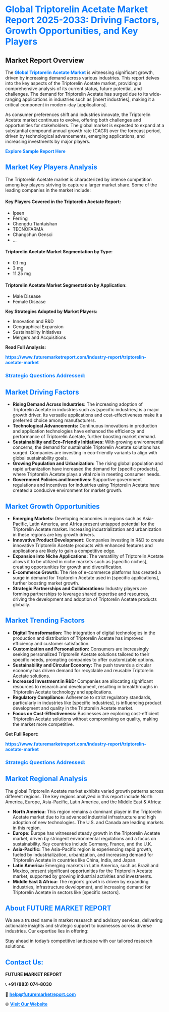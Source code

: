 <h1 style="color: #007BFF;">Global Triptorelin Acetate Market Report 2025-2033: Driving Factors, Growth Opportunities, and Key Players</h1>

<section id="overview">
<h2>Market Report Overview</h2>
<p>The <a href="https://www.futuremarketreport.com/industry-report/triptorelin-acetate-market" style="color: #007BFF; text-decoration: none;"><strong>Global Triptorelin Acetate Market</strong></a> is witnessing significant growth, driven by increasing demand across various industries. This report delves into the key aspects of the Triptorelin Acetate market, providing a comprehensive analysis of its current status, future potential, and challenges. The demand for Triptorelin Acetate has surged due to its wide-ranging applications in industries such as [insert industries], making it a critical component in modern-day [applications].</p>
<p>As consumer preferences shift and industries innovate, the Triptorelin Acetate market continues to evolve, offering both challenges and opportunities for stakeholders. The global market is expected to expand at a substantial compound annual growth rate (CAGR) over the forecast period, driven by technological advancements, emerging applications, and increasing investments by major players.</p>
</section>

<section id="overview">
<p><a href="https://www.futuremarketreport.com/request-sample/reportId=80466" style="color: #007BFF; text-decoration: none;"><strong>Explore Sample Report Here</strong></a></p>
</section>

<section id="key-players">
<h2 style="color: #007BFF;">Market Key Players Analysis</h2>
<p>The Triptorelin Acetate market is characterized by intense competition among key players striving to capture a larger market share. Some of the leading companies in the market include:</p>
<h4>Key Players Covered in the Triptorelin Acetate Report:</h4>
<ul><li>Ipsen</li><li>Ferring</li><li>Chengdu Tiantaishan</li><li>TECNOFARMA</li><li>Changchun Gensci</li><li>...</li></ul>
<h4>Triptorelin Acetate Market Segmentation by Type:</h4>
<ul><li>0.1 mg</li><li>3 mg</li><li>11.25 mg</li></ul>

<h4>Triptorelin Acetate Market Segmentation by Application:</h4>
<ul><li>Male Disease</li><li>Female Disease</li></ul>
<p><strong>Key Strategies Adopted by Market Players:</strong></p>
<ul>
<li>Innovation and R&D</li>
<li>Geographical Expansion</li>
<li>Sustainability Initiatives</li>
<li>Mergers and Acquisitions</li>
</ul>
</section>

<section>
<p><strong>Read Full Analysis: </strong></p><a href="https://www.futuremarketreport.com/industry-report/triptorelin-acetate-market" style="color: #007BFF; text-decoration: none;"><strong>https://www.futuremarketreport.com/industry-report/triptorelin-acetate-market</strong></a>
<h3 style="color: #007BFF;">Strategic Questions Addressed:</h3>
</section>

<section id="driving-factors">
<h2 style="color: #007BFF;">Market Driving Factors</h2>
<ul>
<li><strong>Rising Demand Across Industries:</strong> The increasing adoption of Triptorelin Acetate in industries such as [specific industries] is a major growth driver. Its versatile applications and cost-effectiveness make it a preferred choice among manufacturers.</li>
<li><strong>Technological Advancements:</strong> Continuous innovations in production and application technologies have enhanced the efficiency and performance of Triptorelin Acetate, further boosting market demand.</li>
<li><strong>Sustainability and Eco-Friendly Initiatives:</strong> With growing environmental concerns, the demand for sustainable Triptorelin Acetate solutions has surged. Companies are investing in eco-friendly variants to align with global sustainability goals.</li>
<li><strong>Growing Population and Urbanization:</strong> The rising global population and rapid urbanization have increased the demand for [specific products], where Triptorelin Acetate plays a vital role in meeting consumer needs.</li>
<li><strong>Government Policies and Incentives:</strong> Supportive government regulations and incentives for industries using Triptorelin Acetate have created a conducive environment for market growth.</li>
</ul>
</section>

<section id="growth-opportunities">
<h2 style="color: #007BFF;">Market Growth Opportunities</h2>
<ul>
<li><strong>Emerging Markets:</strong> Developing economies in regions such as Asia-Pacific, Latin America, and Africa present untapped potential for the Triptorelin Acetate market. Increasing industrialization and urbanization in these regions are key growth drivers.</li>
<li><strong>Innovative Product Development:</strong> Companies investing in R&D to create innovative Triptorelin Acetate products with enhanced features and applications are likely to gain a competitive edge.</li>
<li><strong>Expansion into Niche Applications:</strong> The versatility of Triptorelin Acetate allows it to be utilized in niche markets such as [specific niches], creating opportunities for growth and diversification.</li>
<li><strong>E-commerce Growth:</strong> The rise of e-commerce platforms has created a surge in demand for Triptorelin Acetate used in [specific applications], further boosting market growth.</li>
<li><strong>Strategic Partnerships and Collaborations:</strong> Industry players are forming partnerships to leverage shared expertise and resources, driving the development and adoption of Triptorelin Acetate products globally.</li>
</ul>
</section>

<section id="trending-factors">
<h2 style="color: #007BFF;">Market Trending Factors</h2>
<ul>
<li><strong>Digital Transformation:</strong> The integration of digital technologies in the production and distribution of Triptorelin Acetate has improved efficiency and customer satisfaction.</li>
<li><strong>Customization and Personalization:</strong> Consumers are increasingly seeking personalized Triptorelin Acetate solutions tailored to their specific needs, prompting companies to offer customizable options.</li>
<li><strong>Sustainability and Circular Economy:</strong> The push towards a circular economy has driven demand for recyclable and reusable Triptorelin Acetate solutions.</li>
<li><strong>Increased Investment in R&D:</strong> Companies are allocating significant resources to research and development, resulting in breakthroughs in Triptorelin Acetate technology and applications.</li>
<li><strong>Regulatory Compliance:</strong> Adherence to strict regulatory standards, particularly in industries like [specific industries], is influencing product development and quality in the Triptorelin Acetate market.</li>
<li><strong>Focus on Cost-Effectiveness:</strong> Businesses are exploring cost-efficient Triptorelin Acetate solutions without compromising on quality, making the market more competitive.</li>
</ul>
</section>

<section>
<p><strong>Get Full Report: </strong></p><a href="https://www.futuremarketreport.com/industry-report/triptorelin-acetate-market" style="color: #007BFF; text-decoration: none;"><strong>https://www.futuremarketreport.com/industry-report/triptorelin-acetate-market</strong></a>
<h3 style="color: #007BFF;">Strategic Questions Addressed:</h3>
</section>


<section id="regional-analysis">
<h2 style="color: #007BFF;">Market Regional Analysis</h2>
<p>The global Triptorelin Acetate market exhibits varied growth patterns across different regions. The key regions analyzed in this report include North America, Europe, Asia-Pacific, Latin America, and the Middle East & Africa:</p>
<ul>
<li><strong>North America:</strong> This region remains a dominant player in the Triptorelin Acetate market due to its advanced industrial infrastructure and high adoption of new technologies. The U.S. and Canada are leading markets in this region.</li>
<li><strong>Europe:</strong> Europe has witnessed steady growth in the Triptorelin Acetate market, driven by stringent environmental regulations and a focus on sustainability. Key countries include Germany, France, and the U.K.</li>
<li><strong>Asia-Pacific:</strong> The Asia-Pacific region is experiencing rapid growth, fueled by industrialization, urbanization, and increasing demand for Triptorelin Acetate in countries like China, India, and Japan.</li>
<li><strong>Latin America:</strong> Emerging markets in Latin America, such as Brazil and Mexico, present significant opportunities for the Triptorelin Acetate market, supported by growing industrial activities and investments.</li>
<li><strong>Middle East & Africa:</strong> The region’s growth is driven by expanding industries, infrastructure development, and increasing demand for Triptorelin Acetate in sectors like [specific sectors].</li>
</ul>
</section>

<footer>
<h2 style="color: #007BFF;">About FUTURE MARKET REPORT</h2>
<p>We are a trusted name in market research and advisory services, delivering actionable insights and strategic support to businesses across diverse industries. Our expertise lies in offering:</p>

<p>Stay ahead in today’s competitive landscape with our tailored research solutions.</p>

<h2 style="color: #007BFF;">Contact Us:</h2>
<p><strong>FUTURE MARKET REPORT</strong></p>
<p>📞 <strong>+91 (883) 074-8030</strong></p>
<p>📧 <strong><a href="mailto:help@futuremarketreport.com" style="color: #007BFF;">help@futuremarketreport.com</a></strong></p>
<p>🌐 <strong><a href="https://www.futuremarketreport.com/" style="color: #007BFF;">Visit Our Website</a></strong></p>
</footer>
